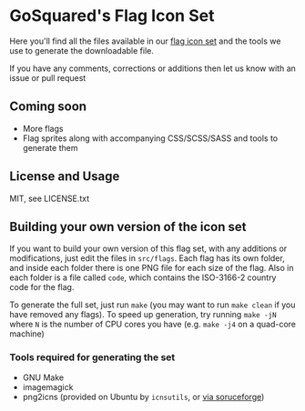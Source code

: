# GoSquared's Flag Icon Set

Here you'll find all the files available in our [flag icon set][1] and the tools we use to generate the downloadable file.

If you have any comments, corrections or additions then let us know with an issue or pull request

## Coming soon

 * More flags
 * Flag sprites along with accompanying CSS/SCSS/SASS and tools to generate them

## License and Usage

MIT, see LICENSE.txt

## Building your own version of the icon set

If you want to build your own version of this flag set, with any additions or modifications, just edit the files in `src/flags`. Each flag has its own folder, and inside each folder there is one PNG file for each size of the flag. Also in each folder is a file called `code`, which contains the ISO-3166-2 country code for the flag.

To generate the full set, just run `make` (you may want to run `make clean` if you have removed any flags). To speed up generation, try running `make -jN` where `N` is the number of CPU cores you have (e.g. `make -j4` on a quad-core machine)

### Tools required for generating the set

 * GNU Make
 * imagemagick
 * png2icns (provided on Ubuntu by `icnsutils`, or [via soruceforge](http://icns.sourceforge.net/))


[1]: https://www.gosquared.com/resources/flag-icons
